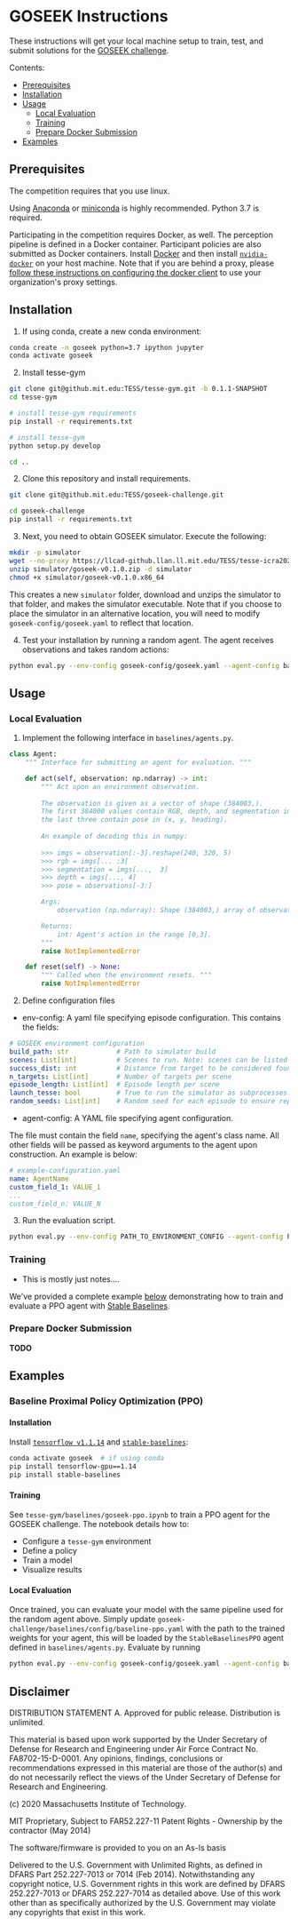# GOSEEK Instructions

These instructions will get your local machine setup to train, test, and submit solutions for the [GOSEEK challenge](README.md). 

Contents:

* [Prerequisites](#Prerequisites)
* [Installation](#Installation)
* [Usage](#Usage)
   * [Local Evaluation](#Local-Evaluation)
   * [Training](#Training)
   * [Prepare Docker Submission](#Prepare-Docker-Submission)
* [Examples](#Examples)


## Prerequisites

The competition requires that you use linux.

Using [Anaconda](https://www.anaconda.com/distribution/#download-section) or [miniconda](https://docs.conda.io/en/latest/miniconda.html) is highly recommended. 
Python 3.7 is required.

Participating in the competition requires Docker, as well. 
The perception pipeline is defined in a Docker container. 
Participant policies are also submitted as Docker containers.
Install [Docker](https://docs.docker.com/install/linux/docker-ce/ubuntu/) and then install [`nvidia-docker`](https://github.com/NVIDIA/nvidia-docker#quickstart) on your host machine. 
Note that if you are behind a proxy, please [follow these instructions on configuring the docker client](https://docs.docker.com/network/proxy/#configure-the-docker-client) to use your organization's proxy settings.

## Installation

1. If using conda, create a new conda environment: 

```sh
conda create -n goseek python=3.7 ipython jupyter
conda activate goseek
```

2. Install tesse-gym

```sh
git clone git@github.mit.edu:TESS/tesse-gym.git -b 0.1.1-SNAPSHOT
cd tesse-gym

# install tesse-gym requirements
pip install -r requirements.txt

# install tesse-gym
python setup.py develop

cd ..
```


2. Clone this repository and install requirements.

```sh
git clone git@github.mit.edu:TESS/goseek-challenge.git

cd goseek-challenge
pip install -r requirements.txt
```


3. Next, you need to obtain GOSEEK simulator. Execute the following:
```sh
mkdir -p simulator
wget --no-proxy https://llcad-github.llan.ll.mit.edu/TESS/tesse-icra2020-competition/releases/download/0.1.0/goseek-v0.1.0.zip  --no-check-certificate -P simulator
unzip simulator/goseek-v0.1.0.zip -d simulator
chmod +x simulator/goseek-v0.1.0.x86_64
```

This creates a new `simulator` folder, download and unzips the simulator to that folder, and makes the simulator executable. Note that if you choose to place the simulator in an alternative location, you will need to modify `goseek-config/goseek.yaml` to reflect that location.

4. Test your installation by running a random agent. The agent receives observations and takes random actions: 

```sh
python eval.py --env-config goseek-config/goseek.yaml --agent-config baselines/config/random-agent.yaml
```



## Usage

### Local Evaluation


1. Implement the following interface in `baselines/agents.py`.


```python
class Agent:
    """ Interface for submitting an agent for evaluation. """

    def act(self, observation: np.ndarray) -> int:
        """ Act upon an environment observation.
        
        The observation is given as a vector of shape (384003,). 
        The first 384000 values contain RGB, depth, and segmentation images,
        the last three contain pose in (x, y, heading). 
        
        An example of decoding this in numpy:
        
        >>> imgs = observation[:-3].reshape(240, 320, 5)
        >>> rgb = imgs[... :3]
        >>> segmentation = imgs[...,  3]
        >>> depth = imgs[..., 4]
        >>> pose = observations[-3:]

        Args:
            observation (np.ndarray): Shape (384003,) array of observations as described above.

        Returns:
            int: Agent's action in the range [0,3].
        """
        raise NotImplementedError

    def reset(self) -> None:
        """ Called when the environment resets. """
        raise NotImplementedError
```

2. Define configuration files

* env-config: A yaml file specifying episode configuration. This contains the fields:

```yaml
# GOSEEK environment configuration
build_path: str            # Path to simulator build                                          
scenes: List[int]          # Scenes to run. Note: scenes can be listed twice
success_dist: int          # Distance from target to be considered found         
n_targets: List[int]       # Number of targets per scene   
episode_length: List[int]  # Episode length per scene                                               
launch_tesse: bool         # True to run the simulator as subprocesses. Otherwise, it must run externally     
random_seeds: List[int]    # Random seed for each episode to ensure repeatability                                               
```      

* agent-config: A YAML file specifying agent configuration.

The file must contain the field `name`, specifying the agent's class name. All other fields will be passed as keyword arguments to the agent upon construction. An example is below:

```yaml
# example-configuration.yaml
name: AgentName
custom_field_1: VALUE_1
...
custom_field_n: VALUE_N
```


3. Run the evaluation script.


```sh
python eval.py --env-config PATH_TO_ENVIRONMENT_CONFIG --agent-config PATH_TO_AGENT_CONFIG
```

### Training

- This is mostly just notes....

We've provided a complete example [below](#baseline-proximal-policy-optimization) demonstrating how to train and evaluate a PPO agent with [Stable Baselines](https://stable-baselines.readthedocs.io/en/master/).

### Prepare Docker Submission
**TODO**


## Examples

### Baseline Proximal Policy Optimization (PPO)

#### Installation

Install [`tensorflow v1.1.14`](https://www.tensorflow.org/) and [`stable-baselines`](https://stable-baselines.readthedocs.io/en/master/):

```sh
conda activate goseek  # if using conda
pip install tensorflow-gpu==1.14
pip install stable-baselines
```

#### Training

See `tesse-gym/baselines/goseek-ppo.ipynb` to train a PPO agent for the GOSEEK challenge. The notebook details how to: 

* Configure a `tesse-gym` environment
* Define a policy
* Train a model
* Visualize results 

#### Local Evaluation

Once trained, you can evaluate your model with the same pipeline used for the random agent above. Simply update `goseek-challenge/baselines/config/baseline-ppo.yaml` with the path to the trained weights for your agent, this will be loaded by the `StableBaselinesPPO` agent defined in `baselines/agents.py`. Evaluate by running 

```sh
python eval.py --env-config goseek-config/goseek.yaml --agent-config baselines/config/ppo-agent.yaml
```





## Disclaimer

DISTRIBUTION STATEMENT A. Approved for public release. Distribution is unlimited.

This material is based upon work supported by the Under Secretary of Defense for Research and Engineering under Air Force Contract No. FA8702-15-D-0001. Any opinions, findings, conclusions or recommendations expressed in this material are those of the author(s) and do not necessarily reflect the views of the Under Secretary of Defense for Research and Engineering.

(c) 2020 Massachusetts Institute of Technology.

MIT Proprietary, Subject to FAR52.227-11 Patent Rights - Ownership by the contractor (May 2014)

The software/firmware is provided to you on an As-Is basis

Delivered to the U.S. Government with Unlimited Rights, as defined in DFARS Part 252.227-7013 or 7014 (Feb 2014). Notwithstanding any copyright notice, U.S. Government rights in this work are defined by DFARS 252.227-7013 or DFARS 252.227-7014 as detailed above. Use of this work other than as specifically authorized by the U.S. Government may violate any copyrights that exist in this work.
